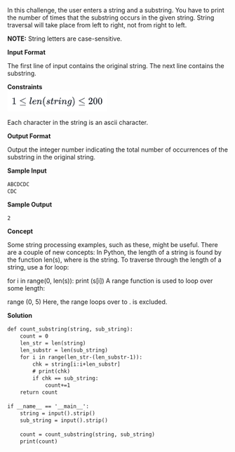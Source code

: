 In this challenge, the user enters a string and a substring. You have to print the number of times that the substring occurs in the given string. String traversal will take place from left to right, not from right to left.

**NOTE:** String letters are case-sensitive.

**Input Format**

The first line of input contains the original string. The next line contains the substring.

**Constraints**<br>
![Constraints](constraints.PNG?raw=true "Constraints")

Each character in the string is an ascii character.

**Output Format**

Output the integer number indicating the total number of occurrences of the substring in the original string.

**Sample Input**
```
ABCDCDC
CDC
```
**Sample Output**
```
2
```
**Concept**

Some string processing examples, such as these, might be useful.
There are a couple of new concepts:
In Python, the length of a string is found by the function len(s), where  is the string.
To traverse through the length of a string, use a for loop:

for i in range(0, len(s)):
    print (s[i])
A range function is used to loop over some length:

range (0, 5)
Here, the range loops over  to .  is excluded.


**Solution**
```
def count_substring(string, sub_string):
    count = 0
    len_str = len(string)
    len_substr = len(sub_string)
    for i in range(len_str-(len_substr-1)):
        chk = string[i:i+len_substr]
        # print(chk)
        if chk == sub_string:
            count+=1
    return count

if __name__ == '__main__':
    string = input().strip()
    sub_string = input().strip()
    
    count = count_substring(string, sub_string)
    print(count)
```
